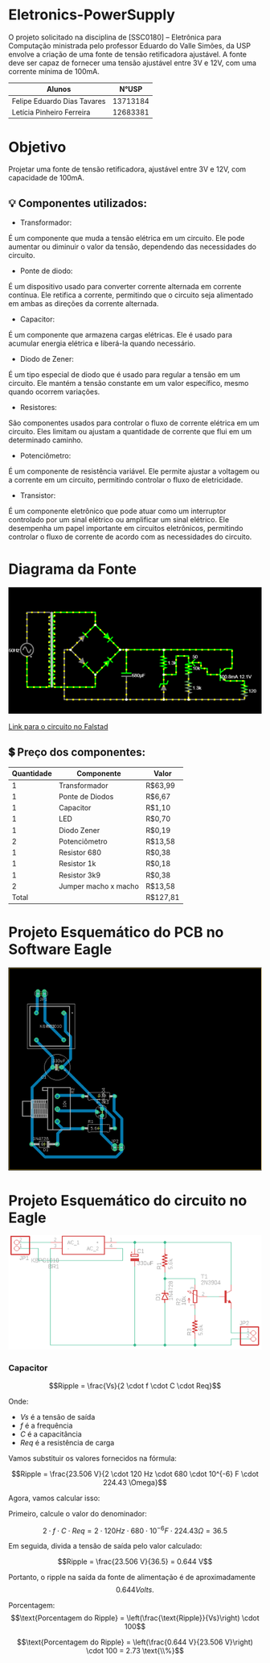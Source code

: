 # Eletronics-PowerSupply
O projeto solicitado na disciplina de [SSC0180] – Eletrônica para Computação ministrada pelo professor Eduardo do Valle Simões, da USP envolve a criação de uma fonte de tensão retificadora ajustável. A fonte deve ser capaz de fornecer uma tensão ajustável entre 3V e 12V, com uma corrente mínima de 100mA. 

| Alunos | N°USP |
|----------|----------|
| Felipe Eduardo Dias Tavares | 13713184 |
| Letícia Pinheiro Ferreira | 12683381 |

# Objetivo
Projetar uma fonte de tensão retificadora, ajustável entre 3V e 12V, com capacidade de 100mA.

## &#128161; Componentes utilizados:

* Transformador:

É um componente que muda a tensão elétrica em um circuito. Ele pode aumentar ou diminuir o valor da tensão, dependendo das necessidades do circuito.

* Ponte de diodo:

É um dispositivo usado para converter corrente alternada em corrente contínua. Ele retifica a corrente, permitindo que o circuito seja alimentado em ambas as direções da corrente alternada.

* Capacitor:

É um componente que armazena cargas elétricas. Ele é usado para acumular energia elétrica e liberá-la quando necessário.

* Diodo de Zener:

É um tipo especial de diodo que é usado para regular a tensão em um circuito. Ele mantém a tensão constante em um valor específico, mesmo quando ocorrem variações.

* Resistores:

São componentes usados para controlar o fluxo de corrente elétrica em um circuito. Eles limitam ou ajustam a quantidade de corrente que flui em um determinado caminho.

* Potenciômetro:

É um componente de resistência variável. Ele permite ajustar a voltagem ou a corrente em um circuito, permitindo controlar o fluxo de eletricidade.

* Transistor:

É um componente eletrônico que pode atuar como um interruptor controlado por um sinal elétrico ou amplificar um sinal elétrico. Ele desempenha um papel importante em circuitos eletrônicos, permitindo controlar o fluxo de corrente de acordo com as necessidades do circuito.


# Diagrama da Fonte
![Diagrama da fonte no software Falstad](imagens/Circuito_falstad.png.png)

[Link para o circuito no Falstad](https://www.falstad.com/circuit/circuitjs.html?cct=$+1+0.000005+2.803162489452614+47+5+43%0Av+0+144+0+336+0+1+60+179.6+0+0+0.5%0Ad+112+240+176+176+2+default%0Ad+112+240+176+304+2+default%0Ad+176+304+240+240+2+default%0Ad+176+176+240+240+2+default%0Aw+176+144+176+176+0%0AT+0+144+128+336+0+4+0.1534+-0.034093874954851625+-5.551115123125783e-17+0.999%0Aw+176+304+176+336+0%0Aw+96+240+96+368+0%0Ar+352+240+352+304+0+5600%0Aw+96+240+112+240+0%0Aw+128+144+176+144+0%0Aw+128+336+176+336+0%0Aw+240+240+256+240+0%0Ac+256+240+256+368+0+0.00032999999999999994+26.214973186872953%0Aw+256+368+96+368+0%0A34+z-voltage+0+1.7143528192810002e-7+0+2+12.9%0Az+352+368+352+304+2+z-voltage%0At+480+304+512+304+0+1+-13.461629439350384+0.7145025795592481+100%0Aw+528+240+528+288+0%0Ar+528+320+528+368+0+120%0Aw+496+368+528+368+0%0Aw+496+368+480+368+0%0Aw+256+240+352+240+0%0Aw+256+368+352+368+0%0Aw+352+304+384+304+0%0A174+416+272+448+304+1+10000+0.005+Resistance%0Aw+384+304+384+272+0%0Aw+384+272+384+256+0%0Aw+384+256+416+256+0%0Aw+416+256+416+272+0%0Ar+416+368+416+304+0+5600%0Aw+352+368+416+368+0%0Aw+352+240+448+240+0%0Aw+464+304+480+304+0%0Aw+448+240+528+240+0%0Aw+480+368+416+368+0%0Aw+512+320+528+320+0%0Aw+528+288+512+288+0%0Aw+448+288+464+288+0%0Aw+464+288+464+304+0%0Ao+0+64+0+4099+320+1.6+0+2+0+3+Entrada%0Ao+22+64+0+4099+40+0.2+1+2+22+3+Ap%C3%B3s%5Cso%5Cscapacitor%0Ao+16+64+0+4099+25.696552892723453+0.0027079732569890466+2+2+16+3+Zener%0Ao+18+64+0+4099+40+0.2+3+2+18+3+Coletor%0Ao+33+64+0+4099+20+0.0015625+4+2+33+3+Base%0Ao+19+64+0+4099+20+0.2+5+2+19+3+Sa%C3%ADda%0A)

## :heavy_dollar_sign: Preço dos componentes:


| Quantidade | Componente          | Valor   |
|------------|---------------------|---------|
| 1         | Transformador       | R$63,99 |
| 1          | Ponte de Diodos     | R$6,67  |
| 1          | Capacitor           | R$1,10  |
| 1          | LED                 | R$0,70  |
| 1          | Diodo Zener         | R$0,19  |
| 2          | Potenciômetro       | R$13,58 |
| 1          | Resistor 680        | R$0,38  |
| 1          | Resistor 1k         | R$0,18  |
| 1          | Resistor 3k9        | R$0,38  |
| 2          | Jumper macho x macho| R$13,58 |
| Total      |                     |R$127,81 |


# Projeto Esquemático do PCB no Software Eagle
![Esquema do Eagle](imagens/imagem-eagle-pcb.png "imagem-eagle-pcb.png")
# Projeto Esquemático do circuito no Eagle
![Esquema do Eagle](imagens/imagem-eagle-esquematico.png "imagem-eagle-esquematico.png")



### Capacitor 


$$Ripple = \frac{Vs}{2 \cdot f \cdot C \cdot Req}$$


Onde:

- $Vs$ é a tensão de saída
- $f$ é a frequência
- $C$ é a capacitância
- $Req$ é a resistência de carga

Vamos substituir os valores fornecidos na fórmula:


$$Ripple = \frac{23.506 V}{2 \cdot 120 Hz \cdot 680 \cdot 10^{-6} F \cdot 224.43 \Omega}$$


Agora, vamos calcular isso:

Primeiro, calcule o valor do denominador: 


$$2 \cdot f \cdot C \cdot Req = 2 \cdot 120 Hz \cdot 680 \cdot 10^{-6} F \cdot 224.43 \Omega = 36.5$$


Em seguida, divida a tensão de saída pelo valor calculado: 


$$Ripple = \frac{23.506 V}{36.5} = 0.644 V$$


Portanto, o ripple na saída da fonte de alimentação é de aproximadamente $$0.644 Volts.$$

Porcentagem:
$$\text{Porcentagem do Ripple} = \left(\frac{\text{Ripple}}{Vs}\right) \cdot 100$$

$$\text{Porcentagem do Ripple} = \left(\frac{0.644 V}{23.506 V}\right) \cdot 100 = 2.73 \text{\\%}$$
